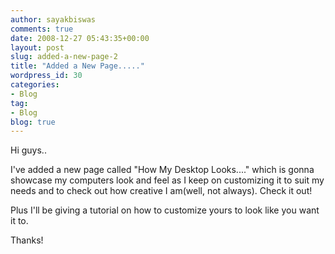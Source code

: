 ```yaml
---
author: sayakbiswas
comments: true
date: 2008-12-27 05:43:35+00:00
layout: post
slug: added-a-new-page-2
title: "Added a New Page....."
wordpress_id: 30
categories:
- Blog
tag:
- Blog
blog: true
---
```


Hi guys..

I've added a new page called "How My Desktop Looks...." which is gonna showcase my computers look and feel as I keep on customizing it to suit my needs and to check out how creative I am(well, not always). Check it out!

Plus I'll be giving a tutorial on how to customize yours to look like you want it to.

Thanks!
